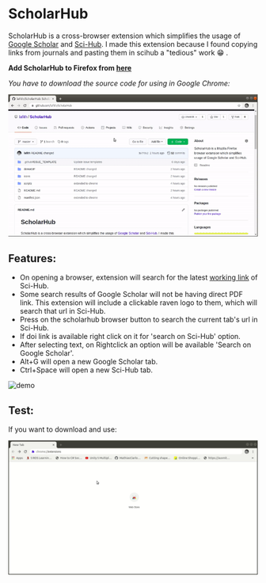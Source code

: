 # ScholarHub 

ScholarHub is a cross-browser extension which simplifies the usage of [Google Scholar](https://en.wikipedia.org/wiki/Google_Scholar) and [Sci-Hub](https://en.wikipedia.org/wiki/Sci-Hub). I made this extension because I found copying links from journals and pasting them in scihub a "tedious" work :grin: .

**Add ScholarHub to Firefox from [here](https://addons.mozilla.org/en-US/firefox/addon/scholarhub/)**

*You have to download the source code for using in Google Chrome:*

![chrome](./demoGIF/chrome.gif)

## Features:
- On opening a browser, extension will search for the latest [working link](https://sci-hub.now.sh/) of Sci-Hub.
- Some search results of Google Scholar will not be having direct PDF link. This extension will include a clickable raven logo to them, which will search that url in Sci-Hub.
- Press on the scholarhub browser button to search the current tab's url in Sci-Hub.
- If doi link is available right click on it for 'search on Sci-Hub' option.
- After selecting text, on Rightclick an option will be available 'Search on Google Scholar'.
- Alt+G will open a new Google Scholar tab.
- Ctrl+Space will open a new Sci-Hub tab.

![demo](./demoGIF/demo.gif)

## Test:
If you want to download and use:

![test](./demoGIF/test.gif)

